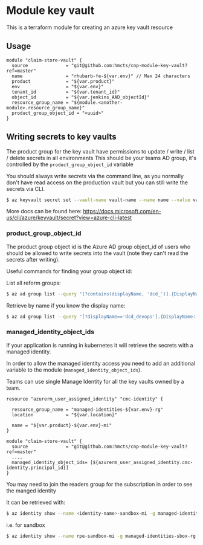 # Module key vault

This is a terraform module for creating an azure key vault resource

## Usage
```
module "claim-store-vault" {
  source              = "git@github.com:hmcts/cnp-module-key-vault?ref=master"
  name                = "rhubarb-fe-${var.env}" // Max 24 characters
  product             = "${var.product}"
  env                 = "${var.env}"
  tenant_id           = "${var.tenant_id}"
  object_id           = "${var.jenkins_AAD_objectId}"
  resource_group_name = "${module.<another-module>.resource_group_name}"
  product_group_object_id = "<uuid>"
}
```

## Writing secrets to key vaults
The product group for the key vault have permissions to update / write / list / delete secrets in all environments
This should be your teams AD group, it's controlled by the `product_group_object_id` variable

You should always write secrets via the command line, as you normally don't have read access on the production vault but you can still write the secrets via CLI.

```bash
$ az keyvault secret set --vault-name vault-name --name name --value value
```

More docs can be found here:
https://docs.microsoft.com/en-us/cli/azure/keyvault/secret?view=azure-cli-latest

### product_group_object_id
The product group object id is the Azure AD group object_id of users
who should be allowed to write secrets into the vault
(note they can't read the secrets after writing).

Useful commands for finding your group object id:

List all reform groups:
```bash
$ az ad group list --query "[?contains(displayName, 'dcd_')].{DisplayName: displayName, ObjectID: objectId}" -o table
```

Retrieve by name if you know the display name:
```bash
$ az ad group list --query "[?displayName=='dcd_devops'].{DisplayName: displayName, ObjectID: objectId}" -o table
```

### managed_identity_object_ids
If your application is running in kubernetes it will retrieve the secrets with a managed identity.

In order to allow the managed identity access you need to add an additional variable to the module (`managed_identity_object_ids`).

Teams can use single Manage Identity for all the key vaults owned by a team.

```
resource "azurerm_user_assigned_identity" "cmc-identity" {

  resource_group_name = "managed-identities-${var.env}-rg"
  location            = "${var.location}"

  name = "${var.product}-${var.env}-mi"
}
```

```
module "claim-store-vault" {
  source              = "git@github.com:hmcts/cnp-module-key-vault?ref=master"
  ....
  managed_identity_object_ids= [${azurerm_user_assigned_identity.cmc-identity.principal_id}]
}

```
You may need to join the readers group for the subscription in order to see the manged identity

It can be retrieved with: 
```bash
$ az identity show --name <identity-name>-sandbox-mi -g managed-identities-<env>-rg --subscription DCD-CFTAPPS-<env> --query principalId -o tsv
```

i.e. for sandbox 
```bash
$ az identity show --name rpe-sandbox-mi -g managed-identities-sbox-rg --subscription DCD-CFTAPPS-SBOX --query principalId -o tsv
```